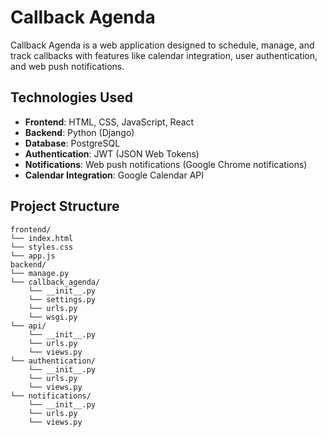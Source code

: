 # Callback Agenda

Callback Agenda is a web application designed to schedule, manage, and track callbacks with features like calendar integration, user authentication, and web push notifications.

## Technologies Used

- **Frontend**: HTML, CSS, JavaScript, React
- **Backend**: Python (Django)
- **Database**: PostgreSQL
- **Authentication**: JWT (JSON Web Tokens)
- **Notifications**: Web push notifications (Google Chrome notifications)
- **Calendar Integration**: Google Calendar API

## Project Structure

```plaintext
frontend/
└── index.html
└── styles.css
└── app.js
backend/
└── manage.py
└── callback_agenda/
    └── __init__.py
    └── settings.py
    └── urls.py
    └── wsgi.py
└── api/
    └── __init__.py
    └── urls.py
    └── views.py
└── authentication/
    └── __init__.py
    └── urls.py
    └── views.py
└── notifications/
    └── __init__.py
    └── urls.py
    └── views.py
